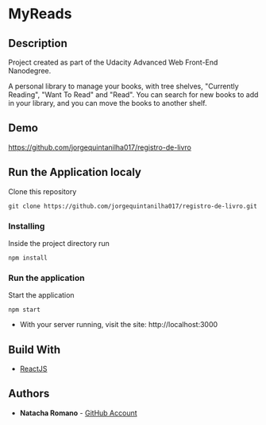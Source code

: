 MyReads
===============================

## Description

Project created as part of the Udacity Advanced Web Front-End Nanodegree.

A personal library to manage your books, with tree shelves, "Currently Reading", "Want To Read" and "Read".
You can search for new books to add in your library, and you can move the books to another shelf.

## Demo

https://github.com/jorgequintanilha017/registro-de-livro

## Run the Application localy

Clone this repository

```
git clone https://github.com/jorgequintanilha017/registro-de-livro.git
```

### Installing

Inside the project directory run

```
npm install
```

### Run the application

Start the application

```
npm start
```

* With your server running, visit the site: http://localhost:3000

## Build With

* [ReactJS](https://reactjs.org/)

 ## Authors

* **Natacha Romano** - [GitHub Account](https://github.com/jorgequintanilha017)